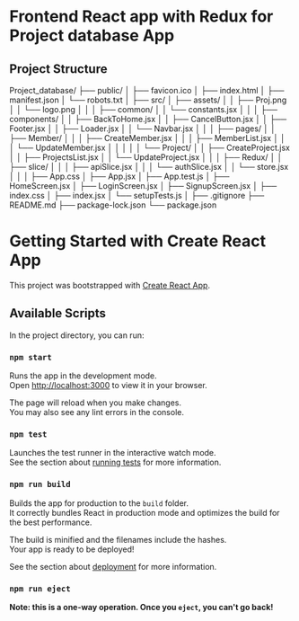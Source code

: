 # Frontend React app with Redux for Project database App

## Project Structure

Project_database/
├── public/
│   ├── favicon.ico
│   ├── index.html
│   ├── manifest.json
│   └── robots.txt
│
├── src/
│   ├── assets/
│   │   ├── Proj.png
│   │   └── logo.png
│   │
│   ├── common/
│   │   └── constants.jsx
│   │
│   ├── components/
│   │   ├── BackToHome.jsx
│   │   ├── CancelButton.jsx
│   │   ├── Footer.jsx
│   │   ├── Loader.jsx
│   │   └── Navbar.jsx
│   │
│   ├── pages/
│   │   ├── Member/
│   │   │   ├── CreateMember.jsx
│   │   │   ├── MemberList.jsx
│   │   │   └── UpdateMember.jsx
│   │   │
│   │   └── Project/
│   │       ├── CreateProject.jsx
│   │       ├── ProjectsList.jsx
│   │       └── UpdateProject.jsx
│   │
│   ├── Redux/
│   │   ├── slice/
│   │   │   ├── apiSlice.jsx
│   │   │   └── authSlice.jsx
│   │   └── store.jsx
│   │
│   ├── App.css
│   ├── App.jsx
│   ├── App.test.js
│   ├── HomeScreen.jsx
│   ├── LoginScreen.jsx
│   ├── SignupScreen.jsx
│   ├── index.css
│   ├── index.jsx
│   └── setupTests.js
│
├── .gitignore
├── README.md
├── package-lock.json
└── package.json

# Getting Started with Create React App

This project was bootstrapped with [Create React App](https://github.com/facebook/create-react-app).

## Available Scripts

In the project directory, you can run:

### `npm start`

Runs the app in the development mode.\
Open [http://localhost:3000](http://localhost:3000) to view it in your browser.

The page will reload when you make changes.\
You may also see any lint errors in the console.

### `npm test`

Launches the test runner in the interactive watch mode.\
See the section about [running tests](https://facebook.github.io/create-react-app/docs/running-tests) for more information.

### `npm run build`

Builds the app for production to the `build` folder.\
It correctly bundles React in production mode and optimizes the build for the best performance.

The build is minified and the filenames include the hashes.\
Your app is ready to be deployed!

See the section about [deployment](https://facebook.github.io/create-react-app/docs/deployment) for more information.

### `npm run eject`

**Note: this is a one-way operation. Once you `eject`, you can't go back!**


